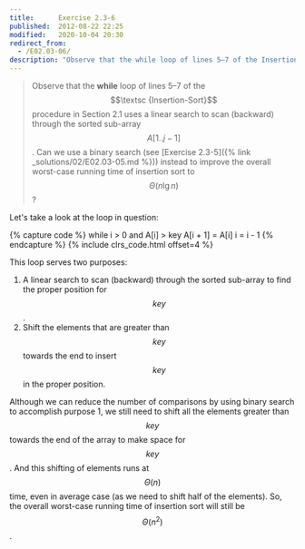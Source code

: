 ```yaml
---
title:      Exercise 2.3-6
published:  2012-08-22 22:25
modified:   2020-10-04 20:30
redirect_from:
  - /E02.03-06/
description: "Observe that the while loop of lines 5–7 of the Insertion-Sort procedure in Section 2.1 uses a linear search to scan (backward) through the sorted sub-array A[1..j−1]. Can we use a binary search (see Exercise 2.3-5) instead to improve the overall worst-case running time of insertion sort to Θ(nlg⁡n)?"
---
```


> Observe that the **while** loop of lines 5–7 of the $$\textsc {Insertion-Sort}$$ procedure in Section 2.1 uses a linear search to scan (backward) through the sorted sub-array $$A[1 . . j - 1]$$. Can we use a binary search (see [Exercise 2.3-5]({% link _solutions/02/E02.03-05.md %})) instead to improve the overall worst-case running time of insertion sort to $$\Theta(n \lg n)$$?

Let's take a look at the loop in question:

{% capture code %}
while i > 0 and A[i] > key
    A[i + 1] = A[i]
    i = i - 1
{% endcapture %}
{% include clrs_code.html offset=4 %}

This loop serves two purposes:

1. A linear search to scan (backward) through the sorted sub-array to find the proper position for $$key$$.
2. Shift the elements that are greater than $$key$$ towards the end to insert $$key$$ in the proper position.

Although we can reduce the number of comparisons by using binary search to accomplish purpose 1, we still need to shift all the elements greater than $$key$$ towards the end of the array to make space for $$key$$. And this shifting of elements runs at $$\Theta(n)$$ time, even in average case (as we need to shift half of the elements). So, the overall worst-case running time of insertion sort will still be $$\Theta(n^2)$$.
